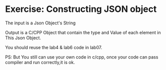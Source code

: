 <!--
 * @Github: https://github.com/Certseeds/CS323_Compilers_2020F
 * @Organization: SUSTech
 * @Author: nanoseeds
 * @Date: 2020-10-27 19:11:55
 * @LastEditors: nanoseeds
 * @LastEditTime: 2020-10-29 12:18:34
 * @License: CC-BY-NC-SA_V4_0 or any later version 
 -->

# Exercise: Constructing JSON object

The input is a Json Object's String

Output is a C/CPP Object that contain the type and Value of each element in This Json Object.

You should reuse the lab4 & lab6 code in lab07.

PS: But You still can use your own code in c/cpp, once your code can pass compiler and run correctly,it is ok.
